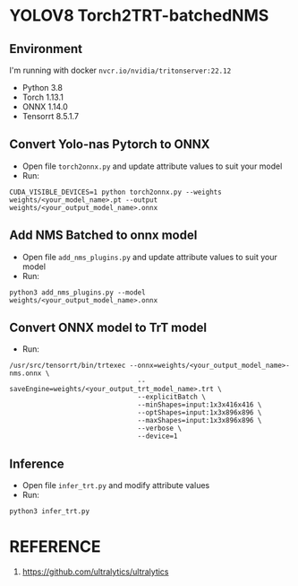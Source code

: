 # **YOLOV8 Torch2TRT-batchedNMS**

## Environment

I'm running with docker `nvcr.io/nvidia/tritonserver:22.12`

- Python 3.8
- Torch 1.13.1
- ONNX 1.14.0
- Tensorrt 8.5.1.7

## Convert Yolo-nas Pytorch to ONNX
- Open file ```torch2onnx.py``` and update attribute values to suit your model
- Run: 
```Shell
CUDA_VISIBLE_DEVICES=1 python torch2onnx.py --weights weights/<your_model_name>.pt --output weights/<your_output_model_name>.onnx
```
## Add NMS Batched to onnx model
- Open file ```add_nms_plugins.py``` and update attribute values to suit your model
- Run:
```Shell
python3 add_nms_plugins.py --model weights/<your_output_model_name>.onnx
```
## Convert ONNX model to TrT model
- Run:
```Shell
/usr/src/tensorrt/bin/trtexec --onnx=weights/<your_output_model_name>-nms.onnx \
                                --saveEngine=weights/<your_output_trt_model_name>.trt \
                                --explicitBatch \
                                --minShapes=input:1x3x416x416 \
                                --optShapes=input:1x3x896x896 \
                                --maxShapes=input:1x3x896x896 \
                                --verbose \
                                --device=1
```

## Inference
- Open file ```infer_trt.py``` and modify attribute values
- Run: 
```Shell
python3 infer_trt.py
```

# REFERENCE
1. https://github.com/ultralytics/ultralytics
